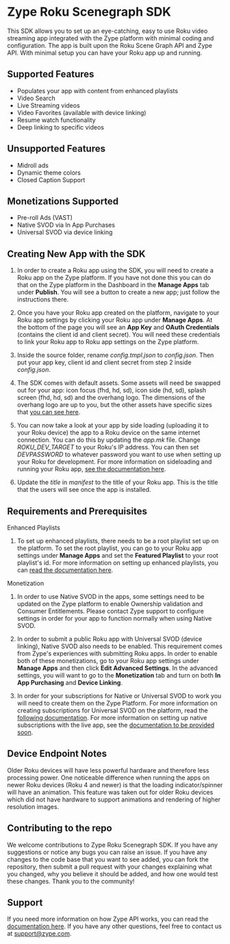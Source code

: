 # Zype Roku Scenegraph SDK

This SDK allows you to set up an eye-catching, easy to use Roku video streaming app integrated with the Zype platform with minimal coding and configuration. The app is built upon the Roku Scene Graph API and Zype API. With minimal setup you can have your Roku app up and running.

## Supported Features

- Populates your app with content from enhanced playlists
- Video Search
- Live Streaming videos
- Video Favorites (available with device linking)
- Resume watch functionality
- Deep linking to specific videos

## Unsupported Features

- Midroll ads
- Dynamic theme colors
- Closed Caption Support

## Monetizations Supported

- Pre-roll Ads (VAST)
- Native SVOD via In App Purchases
- Universal SVOD via device linking

## Creating New App with the SDK

1. In order to create a Roku app using the SDK, you will need to create a Roku app on the Zype platform. If you have not done this you can do that on the Zype platform in the Dashboard in the __Manage Apps__ tab under __Publish__. You will see a button to create a new app; just follow the instructions there.

2. Once you have your Roku app created on the platform, navigate to your Roku app settings by clicking your Roku app under __Manage Apps__. At the bottom of the page you will see an __App Key__ and __OAuth Credentials__ (contains the client id and client secret). You will need these credentials to link your Roku app to Roku app settings on the Zype platform.

3. Inside the source folder, rename _config.tmpl.json_ to _config.json_. Then put your app key, client id and client secret from step 2 inside _config.json_.

4. The SDK comes with default assets. Some assets will need be swapped out for your app: icon focus (fhd, hd, sd), icon side (hd, sd), splash screen (fhd, hd, sd) and the overhang logo. The dimensions of the overhang logo are up to you, but the other assets have specific sizes that [you can see here](https://sdkdocs.roku.com/display/sdkdoc/Manifest+File).

5. You can now take a look at your app by side loading (uploading it to your Roku device) the app to a Roku device on the same internet connection. You can do this by updating the _app.mk_ file. Change _ROKU_DEV_TARGET_ to your Roku's IP address. You can then set _DEVPASSWORD_ to whatever password you want to use when setting up your Roku for development. For more information on sideloading and running your Roku app, [see the documentation here](https://sdkdocs.roku.com/display/sdkdoc/Loading+and+Running+Your+Application+Walkthrough).

6. Update the _title_ in _manifest_ to the title of your Roku app. This is the title that the users will see once the app is installed.

## Requirements and Prerequisites

Enhanced Playlists
1. To set up enhanced playlists, there needs to be a root playlist set up on the platform. To set the root playlist, you can go to your Roku app settings under __Manage Apps__ and set the __Featured Playlist__ to your root playlist's id. For more information on setting up enhanced playlists, you can [read the documentation here](https://zype.zendesk.com/hc/en-us/articles/115000332928-Managing-Playlist-Relationships).

Monetization
1. In order to use Native SVOD in the apps, some settings need to be updated on the Zype platform to enable Ownership validation and Consumer Entitlements. Please contact Zype support to configure settings in order for your app to function normally when using Native SVOD.

2. In order to submit a public Roku app with Universal SVOD (device linking), Native SVOD also needs to be enabled. This requirement comes from Zype's experiences with submitting Roku apps. In order to enable both of these monetizations, go to your Roku app settings under __Manage Apps__ and then click __Edit Advanced Settings__. In the advanced settings, you will want to go to the __Monetization__ tab and turn on both __In App Purchasing__ and __Device Linking__.

3. In order for your subscriptions for Native or Universal SVOD to work you will need to create them on the Zype Platform. For more information on creating subscriptions for Universal SVOD on the platform, read the [following documentation](https://zype.zendesk.com/hc/en-us/articles/215492488-Creating-a-Subscription). For more information on setting up native subscriptions with the live app, see the [documentation to be provided soon](http://linktobeprovided.com).

## Device Endpoint Notes

Older Roku devices will have less powerful hardware and therefore less processing power. One noticeable difference when running the apps on newer Roku devices (Roku 4 and newer) is that the loading indicator/spinner will have an animation. This feature was taken out for older Roku devices which did not have hardware to support animations and rendering of higher resolution images.

## Contributing to the repo

We welcome contributions to Zype Roku Scenegraph SDK. If you have any suggestions or notice any bugs you can raise an issue. If you have any changes to the code base that you want to see added, you can fork the repository, then submit a pull request with your changes explaining what you changed, why you believe it should be added, and how one would test these changes. Thank you to the community!

## Support

If you need more information on how Zype API works, you can read the [documentation here](http://dev.zype.com/api_docs/intro/). If you have any other questions, feel free to contact us at [support@zype.com](mailto:support@zype.com).
